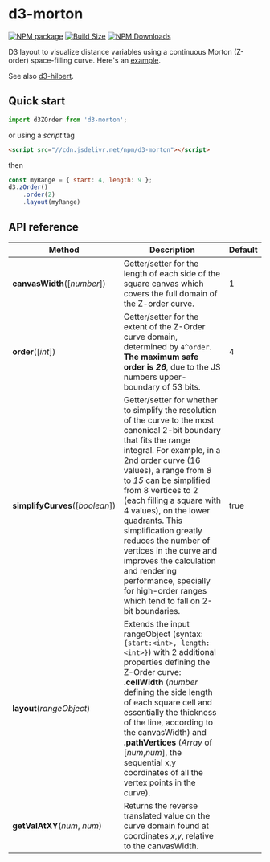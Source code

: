 d3-morton
==============

[![NPM package][npm-img]][npm-url]
[![Build Size][build-size-img]][build-size-url]
[![NPM Downloads][npm-downloads-img]][npm-downloads-url]

D3 layout to visualize distance variables using a continuous Morton (Z-order) space-filling curve. Here's an [example](https://observablehq.com/@vasturiano/morton-z-order-curve).

See also [d3-hilbert](https://github.com/vasturiano/d3-hilbert).

## Quick start

```js
import d3ZOrder from 'd3-morton';
```
or using a *script* tag
```html
<script src="//cdn.jsdelivr.net/npm/d3-morton"></script>
```
then
```js
const myRange = { start: 4, length: 9 };
d3.zOrder()
    .order(2)
    .layout(myRange)
```

## API reference

| Method | Description | Default |
| ------------------ | -------------------------------------------------------------------------------------------------------------------------- | ------------- |
| **canvasWidth**([*number*]) | Getter/setter for the length of each side of the square canvas which covers the full domain of the Z-order curve. | 1 |
| **order**([*int*]) | Getter/setter for the extent of the Z-Order curve domain, determined by `4^order`. **The maximum safe order is *26***, due to the JS numbers upper-boundary of 53 bits. | 4 |
| **simplifyCurves**([*boolean*]) | Getter/setter for whether to simplify the resolution of the curve to the most canonical 2-bit boundary that fits the range integral. For example, in a 2nd order curve (16 values), a range from *8* to *15* can be simplified from 8 vertices to 2 (each filling a square with 4 values), on the lower quadrants. This simplification greatly reduces the number of vertices in the curve and improves the calculation and rendering performance, specially for high-order ranges which tend to fall on 2-bit boundaries. | true |
| **layout**(*rangeObject*) | Extends the input rangeObject (syntax: `{start:<int>, length:<int>}`) with 2 additional properties defining the Z-Order curve: **.cellWidth** (*number* defining the side length of each square cell and essentially the thickness of the line, according to the canvasWidth) and **.pathVertices** (*Array* of [*num*,*num*], the sequential x,y coordinates of all the vertex points in the curve). | |
| **getValAtXY**(*num*, *num*) | Returns the reverse translated value on the curve domain found at coordinates *x*,*y*, relative to the canvasWidth. | |


[npm-img]: https://img.shields.io/npm/v/d3-morton
[npm-url]: https://npmjs.org/package/d3-morton
[build-size-img]: https://img.shields.io/bundlephobia/minzip/d3-morton
[build-size-url]: https://bundlephobia.com/result?p=d3-morton
[npm-downloads-img]: https://img.shields.io/npm/dt/d3-morton
[npm-downloads-url]: https://www.npmtrends.com/d3-morton
